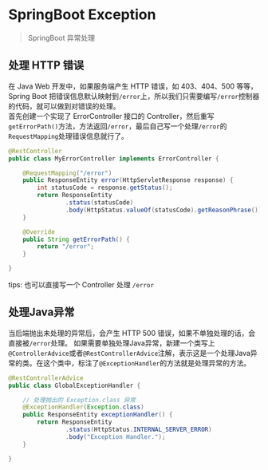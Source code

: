 # SpringBoot Exception
> SpringBoot 异常处理

## 处理 HTTP 错误
在 Java Web 开发中，如果服务端产生 HTTP 错误，如 403、404、500 等等，Spring Boot 把错误信息默认映射到`/error`上，所以我们只需要编写`/error`控制器的代码，就可以做到对错误的处理。  
首先创建一个实现了 ErrorController 接口的 Controller，然后重写`getErrorPath()`方法，方法返回`/error`，最后自己写一个处理`/error`的`RequestMapping`处理错误信息就行了。
```java
@RestController
public class MyErrorController implements ErrorController {

    @RequestMapping("/error")
    public ResponseEntity error(HttpServletResponse response) {
        int statusCode = response.getStatus();
        return ResponseEntity
                .status(statusCode)
                .body(HttpStatus.valueOf(statusCode).getReasonPhrase());
    }

    @Override
    public String getErrorPath() {
        return "/error";
    }

}
```
tips: 也可以直接写一个 Controller 处理 `/error`

## 处理Java异常
当后端抛出未处理的异常后，会产生 HTTP 500 错误，如果不单独处理的话，会直接被`/error`处理。
如果需要单独处理Java异常，新建一个类写上`@ControllerAdvice`或者`@RestControllerAdvice`注解，表示这是一个处理Java异常的类。在这个类中，标注了`@ExceptionHandler`的方法就是处理异常的方法。
```java
@RestControllerAdvice
public class GlobalExceptionHandler {

    // 处理抛出的 Exception.class 异常
    @ExceptionHandler(Exception.class)
    public ResponseEntity exceptionHandler() {
        return ResponseEntity
                .status(HttpStatus.INTERNAL_SERVER_ERROR)
                .body("Exception Handler.");
    }

}
```